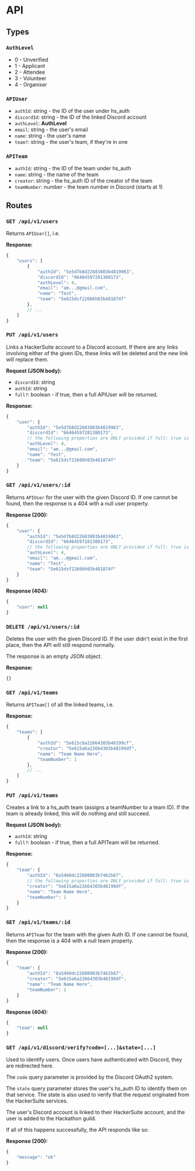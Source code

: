 # API

## Types

### `AuthLevel`
- 0 - Unverified
- 1 - Applicant
- 2 - Attendee
- 3 - Volunteer
- 4 - Organiser

### `APIUser`

- `authId`: string - the ID of the user under hs_auth
- `discordId`: string - the ID of the linked Discord account
- `authLevel`: **AuthLevel**
- `email`: string - the user's email
- `name`: string - the user's name
- `team?`: string - the user's team, if they're in one

### `APITeam`

- `authId`: string - the ID of the team under hs_auth
- `name`: string - the name of the team
- `creator`: string - the hs_auth ID of the creator of the team
- `teamNumber`: number - the team number in Discord (starts at 1)

## Routes

### `GET /api/v1/users`

Returns `APIUser[]`, i.e.

**Response:**
```js
{
    "users": [
        {
            "authId": "5e5d7b8d22683803b4819963",
            "discordId": "66464597281380173",
            "authLevel": 4,
            "email": "am...@gmail.com",
            "name": "Test",
            "team": "5e615dsf22686h03b481874f"
        },
        // ...
    ]
}
```

### `PUT /api/v1/users`

Links a HackerSuite account to a Discord account. If there are any links involving either of the given IDs, these links will be deleted and the new link will replace them.

**Request (JSON body):**

- `discordId`: string
- `authId`: string
- `full?`: boolean - if true, then a full APIUser will be returned.

**Response:**
```js
{
    "user": {
        "authId": "5e5d7b8d22683803b4819963",
        "discordId": "66464597281380173",
        // the following properties are ONLY provided if full: true is passed in the request body!
        "authLevel": 4,
        "email": "am...@gmail.com",
        "name": "Test",
        "team": "5e615dsf22686h03b481874f"
    }
}
```

### `GET /api/v1/users/:id`

Returns `APIUser` for the user with the given Discord ID. If one cannot be found, then the response is a 404
with a null user property.

**Response (200):**
```js
{
    "user": {
        "authId": "5e5d7b8d22683803b4819963",
        "discordId": "66464597281380173",
        // the following properties are ONLY provided if full: true is passed in the request body!
        "authLevel": 4,
        "email": "am...@gmail.com",
        "name": "Test",
        "team": "5e615dsf22686h03b481874f"
    }
}
```

**Response (404):**
```js
{
    "user": null
}
```

### `DELETE /api/v1/users/:id`

Deletes the user with the given Discord ID. If the user didn't exist in the first place, then the API
will still respond normally.

The response is an empty JSON object.

**Response:**
```js
{}
```

### `GET /api/v1/teams`

Returns `APITeam[]` of all the linked teams, i.e.

**Response:**
```js
{
    "teams": [
        {
            "authId": "5e615c6a22664303b48199cf",
            "creator": "5e615a6a22664303b48199df",
            "name": "Team Name Here",
            "teamNumber": 1
        },
        // ...
    ]
}
```

### `PUT /api/v1/teams`

Creates a link to a hs_auth team (assigns a teamNumber to a team ID). If the team is already linked,
this will do nothing and still succeed.

**Request (JSON body):**

- `authId`: string
- `full?`: boolean - if true, then a full APITeam will be returned.

**Response:**
```js
{
    "team": {
        "authId": "8a5460dc22680803b7462b67",
        // the following properties are ONLY provided if full: true is passed in the request body!
        "creator": "5e615a6a22664303b48199df",
        "name": "Team Name Here",
        "teamNumber": 1
    }
}
```

### `GET /api/v1/teams/:id`

Returns `APITeam` for the team with the given Auth ID. If one cannot be found, then the response is a 404
with a null team property.

**Response (200):**
```js
{
    "team": {
        "authId": "8a5460dc22680803b7462b67",
        "creator": "5e615a6a22664303b48199df",
        "name": "Team Name Here",
        "teamNumber": 1
    }
}
```

**Response (404):**
```js
{
    "team": null
}
```


### `GET /api/v1/discord/verify?code=[...]&state=[...]`

Used to identify users. Once users have authenticated with Discord, they are redirected here.

The `code` query parameter is provided by the Discord OAuth2 system.

The `state` query parameter stores the user's hs_auth ID to identify them on that service. The state is also used to verify that the request originated from the HackerSuite services.

The user's Discord account is linked to their HackerSuite account, and the user is added to the Hackathon guild.

If all of this happens successfully, the API responds like so:

**Response (200):**
```js
{
    "message": "ok"
}
```
